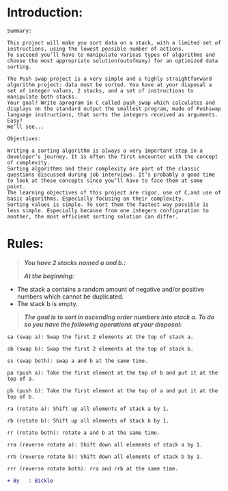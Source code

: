 # Introduction:
` Summary: `
```
This project will make you sort data on a stack, with a limited set of instructions, using the lowest possible number of actions. 
To succeed you’ll have to manipulate various types of algorithms and choose the most appropriate solution(outofmany) for an optimized data sorting.
```
```
The Push swap project is a very simple and a highly straightforward algorithm project: data must be sorted. You have at your disposal a set of integer values, 2 stacks, and a set of instructions to manipulate both stacks. 
Your goal? Write aprogram in C called push_swap which calculates and displays on the standard output the smallest program, made of Pushswap language instructions, that sorts the integers received as arguments. Easy? 
We’ll see...
```
` Objectives: `
```
Writing a sorting algorithm is always a very important step in a developer’s journey. It is often the first encounter with the concept of complexity.
Sorting algorithms and their complexity are part of the classic questions discussed during job interviews. It’s probably a good time to look at these concepts since you’ll have to face them at some point.
The learning objectives of this project are rigor, use of C,and use of basic algorithms. Especially focusing on their complexity.
Sorting values is simple. To sort them the fastest way possible is less simple. Especially because from one integers configuration to another, the most efficient sorting solution can differ.

```
# Rules:

> ***You have 2 stacks named a and b.:*** 
>
> ***At the beginning:*** 
* The stack a contains a random amount of negative and/or positive numbers which cannot be duplicated.
* The stack b is empty.
> ***The goal is to sort in ascending order numbers into stack a. To do so you have the following operations at your disposal:*** 

`sa (swap a): Swap the first 2 elements at the top of stack a.`

`sb (swap b): Swap the first 2 elements at the top of stack b.`

`ss (swap both): swap a and b at the same time.`

`pa (push a): Take the first element at the top of b and put it at the top of a.`

`pb (push b): Take the first element at the top of a and put it at the top of b.`

`ra (rotate a): Shift up all elements of stack a by 1.`

`rb (rotate b): Shift up all elements of stack b by 1.`

`rr (rotate both): rotate a and b at the same time.`

`rra (reverse rotate a): Shift down all elements of stack a by 1.`

`rrb (reverse rotate b): Shift down all elements of stack b by 1.`

`rrr (reverse rotate both): rra and rrb at the same time.`

```diff
+ By   : Bickle
```
